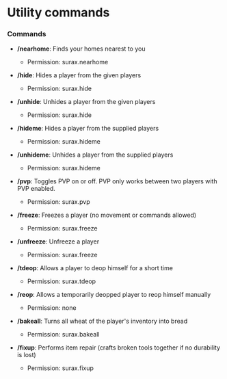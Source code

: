 # Utility commands
### Commands
- **/nearhome**: Finds your homes nearest to you
    - Permission: surax.nearhome

- **/hide**: Hides a player from the given players
    - Permission: surax.hide

- **/unhide**: Unhides a player from the given players
    - Permission: surax.hide

- **/hideme**: Hides a player from the supplied players
    - Permission: surax.hideme

- **/unhideme**: Unhides a player from the supplied players
    - Permission: surax.hideme

- **/pvp**: Toggles PVP on or off. PVP only works between two players with PVP enabled.
    - Permission: surax.pvp

- **/freeze**: Freezes a player (no movement or commands allowed)
    - Permission: surax.freeze

- **/unfreeze**: Unfreeze a player
    - Permission: surax.freeze

- **/tdeop**: Allows a player to deop himself for a short time
    - Permission: surax.tdeop

- **/reop**: Allows a temporarily deopped player to reop himself manually
    - Permission: none

- **/bakeall**: Turns all wheat of the player's inventory into bread
    - Permission: surax.bakeall

- **/fixup**: Performs item repair (crafts broken tools together if no durability is lost)
    - Permission: surax.fixup
